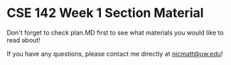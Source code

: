 # CSE 142 Week 1 Section Material

Don't forget to check plan.MD first to see what materials you would like to read about!

If you have any questions, please contact me directly at nicmatt@uw.edu!
